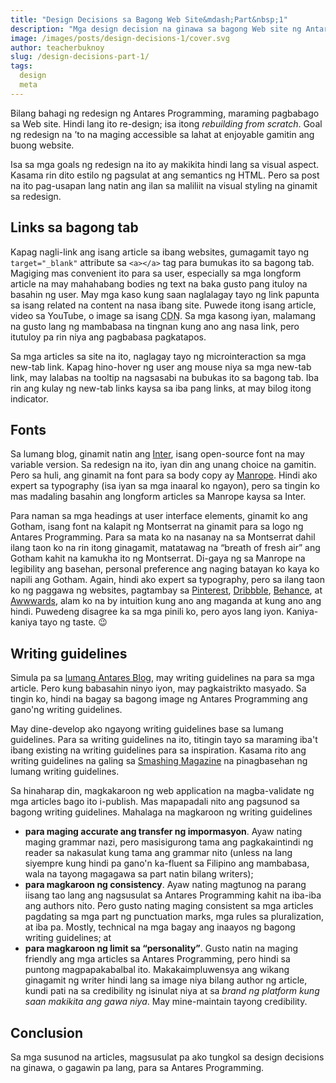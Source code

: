 ```yaml
---
title: "Design Decisions sa Bagong Web Site&mdash;Part&nbsp;1"
description: "Mga design decision na ginawa sa bagong Web site ng Antares Programming"
image: /images/posts/design-decisions-1/cover.svg
author: teacherbuknoy
slug: /design-decisions-part-1/
tags:
  design
  meta
---
```

Bilang bahagi ng redesign ng Antares Programming, maraming pagbabago sa Web site. Hindi lang ito re-design; isa itong <i>rebuilding from scratch</i>. Goal ng redesign na &rsquo;to na maging accessible sa lahat at enjoyable gamitin ang buong website.

Isa sa mga goals ng redesign na ito ay makikita hindi lang sa visual aspect. Kasama rin dito estilo ng pagsulat at ang semantics ng HTML. Pero sa post na ito pag-usapan lang natin ang ilan sa maliliit na visual styling na ginamit sa redesign.

## Links sa bagong tab
Kapag nagli-link ang isang article sa ibang websites, gumagamit tayo ng `target="_blank"` attribute sa `<a></a>` tag para bumukas ito sa bagong tab. Magiging mas convenient ito para sa user, especially sa mga longform article na may mahahabang bodies ng text na baka gusto pang ituloy na basahin ng user. May mga kaso kung saan naglalagay tayo ng link papunta sa isang related na content na nasa ibang site. Puwede itong isang article, video sa YouTube, o image sa isang <abbr title="Content Delivery Network">CDN</abbr>. Sa mga kasong iyan, malamang na gusto lang ng mambabasa na tingnan kung ano ang nasa link, pero itutuloy pa rin niya ang pagbabasa pagkatapos.

Sa mga articles sa site na ito, naglagay tayo ng microinteraction sa mga new-tab link. Kapag hino-hover ng user ang mouse niya sa mga new-tab link, may lalabas na tooltip na nagsasabi na bubukas ito sa bagong tab. Iba rin ang kulay ng new-tab links kaysa sa iba pang links, at may bilog itong indicator.

## Fonts
Sa lumang blog, ginamit natin ang [Inter](https://rsms.me/inter/), isang open-source font na may variable version. Sa redesign na ito, iyan din ang unang choice na gamitin. Pero sa huli, ang ginamit na font para sa body copy ay [Manrope](https://manropefont.com/). Hindi ako expert sa typography (isa iyan sa mga inaaral ko ngayon), pero sa tingin ko mas madaling basahin ang longform articles sa Manrope kaysa sa Inter.

Para naman sa mga headings at user interface elements, ginamit ko ang Gotham, isang font na kalapit ng Montserrat na ginamit para sa logo ng Antares Programming. Para sa mata ko na nasanay na sa Montserrat dahil ilang taon ko na rin itong ginagamit, matatawag na <q>breath of fresh air</q> ang Gotham kahit na kamukha ito ng Montserrat. Di-gaya ng sa Manrope na legibility ang basehan, personal preference ang naging batayan ko kaya ko napili ang Gotham. Again, hindi ako expert sa typography, pero sa ilang taon ko ng paggawa ng websites, pagtambay sa [Pinterest](https://pinterest.com), [Dribbble](https://dribbble.com/), [Behance](https://behance.net), at [Awwwards](https://awwwards.com/), alam ko na by intuition kung ano ang maganda at kung ano ang hindi. Puwedeng disagree ka sa mga pinili ko, pero ayos lang iyon. Kaniya-kaniya tayo ng taste.&nbsp;😉

## Writing guidelines
Simula pa sa [lumang Antares Blog](https://celestialcinnamon.github.io/antares-blog/), may writing guidelines na para sa mga article. Pero kung babasahin ninyo iyon, may pagkaistrikto masyado. Sa tingin ko, hindi na bagay sa bagong image ng Antares Programming ang gano'ng writing guidelines. 

May dine-develop ako ngayong writing guidelines base sa lumang guidelines. Para sa writing guidelines na ito, titingin tayo sa maraming iba't ibang existing na writing guidelines para sa inspiration. Kasama rito ang writing guidelines na galing sa [Smashing Magazine](https://smashingmagazine.com/) na pinagbasehan ng lumang writing guidelines.

Sa hinaharap din, magkakaroon ng web application na magba-validate ng mga articles bago ito i-publish. Mas mapapadali nito ang pagsunod sa bagong writing guidelines. Mahalaga na magkaroon ng writing guidelines

- <b>para maging accurate ang transfer ng impormasyon</b>. Ayaw nating maging grammar nazi, pero masisigurong tama ang pagkakaintindi ng reader sa nakasulat kung tama ang grammar nito (unless na lang siyempre kung hindi pa gano'n ka-fluent sa Filipino ang mambabasa, wala na tayong magagawa sa part natin bilang writers);
- <b>para magkaroon ng consistency</b>. Ayaw nating magtunog na parang iisang tao lang ang nagsusulat sa Antares Programming kahit na iba-iba ang authors nito. Pero gusto nating maging consistent sa mga articles pagdating sa mga part ng punctuation marks, mga rules sa pluralization, at iba pa. Mostly, technical na mga bagay ang inaayos ng bagong writing guidelines; at
- <b>para magkaroon ng limit sa <q>personality</q></b>. Gusto natin na maging friendly ang mga articles sa Antares Programming, pero hindi sa puntong magpapakabalbal ito. Makakaimpluwensya ang wikang ginagamit ng writer hindi lang sa image niya bilang author ng article, kundi pati na sa credibility ng isinulat niya at sa <em>brand ng platform kung saan makikita ang gawa niya</em>. May mine-maintain tayong credibility.

## Conclusion
Sa mga susunod na articles, magsusulat pa ako tungkol sa design decisions na ginawa, o gagawin pa lang, para sa Antares Programming.
